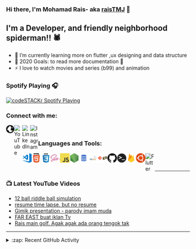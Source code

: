 ### Hi there, I'm  Mohamad Rais- aka [raisTMJ][website] 👋

## I'm a  Developer, and friendly neighborhood spiderman!! 🕷️

- 🌱 I’m currently learning more on flutter ,ux designing and data structure
- 🥅 2020 Goals: to read more documentation 🍇
- ⚡  I love to watch movies and series (b99) and animation

### Spotify Playing 🎧

[<img src="https://now-playing-codestackr.vercel.app/api/spotify-playing" alt="codeSTACKr Spotify Playing" width="350" />](https://open.spotify.com/playlist/7etcwQv0FGewtBffKImXN1)

### Connect with me:

[<img align="left" alt="codeSTACKr.com" width="22" src="https://raw.githubusercontent.com/iconic/open-iconic/master/svg/globe.svg" />][website]
[<img align="left" alt="YouTube" width="22" src="https://cdn.jsdelivr.net/npm/simple-icons@v3/icons/youtube.svg" />][youtube]
[<img align="left" alt="LinkedIn" width="22" src="https://cdn.jsdelivr.net/npm/simple-icons@v3/icons/linkedin.svg" />][linkedin]
[<img align="left" alt="Instagram" width="22"   src="https://cdn.jsdelivr.net/npm/simple-icons@v3/icons/instagram.svg" />][instagram]

<br />

### Languages and Tools:
[<img align="left" alt="Visual Studio Code" width="26" src="https://raw.githubusercontent.com/github/explore/80688e429a7d4ef2fca1e82350fe8e3517d3494d/topics/visual-studio-code/visual-studio-code.png" />][webdevplaylist]
[<img align="left" alt="HTML5" width="26" src="https://raw.githubusercontent.com/github/explore/80688e429a7d4ef2fca1e82350fe8e3517d3494d/topics/html/html.png" />][webdevplaylist]
[<img align="left" alt="CSS3" width="26" src="https://raw.githubusercontent.com/github/explore/80688e429a7d4ef2fca1e82350fe8e3517d3494d/topics/css/css.png" />][cssplaylist]
[<img align="left" alt="Sass" width="26" src="https://raw.githubusercontent.com/github/explore/80688e429a7d4ef2fca1e82350fe8e3517d3494d/topics/sass/sass.png" />][cssplaylist]
[<img align="left" alt="JavaScript" width="26" src="https://raw.githubusercontent.com/github/explore/80688e429a7d4ef2fca1e82350fe8e3517d3494d/topics/javascript/javascript.png" />][jsplaylist]
[<img align="left" alt="Node.js" width="26" src="https://raw.githubusercontent.com/github/explore/80688e429a7d4ef2fca1e82350fe8e3517d3494d/topics/nodejs/nodejs.png" />][webdevplaylist]
[<img align="left" alt="SQL" width="26" src="https://raw.githubusercontent.com/github/explore/80688e429a7d4ef2fca1e82350fe8e3517d3494d/topics/sql/sql.png" />][webdevplaylist]
[<img align="left" alt="MySQL" width="26" src="https://raw.githubusercontent.com/github/explore/80688e429a7d4ef2fca1e82350fe8e3517d3494d/topics/mysql/mysql.png" />][webdevplaylist]
[<img align="left" alt="Git" width="26" src="https://raw.githubusercontent.com/github/explore/80688e429a7d4ef2fca1e82350fe8e3517d3494d/topics/git/git.png" />][webdevplaylist]
[<img align="left" alt="GitHub" width="26" src="https://raw.githubusercontent.com/github/explore/78df643247d429f6cc873026c0622819ad797942/topics/github/github.png" />][webdevplaylist]
[<img align="left" alt="Terminal" width="26" src="https://raw.githubusercontent.com/github/explore/80688e429a7d4ef2fca1e82350fe8e3517d3494d/topics/terminal/terminal.png" />][webdevplaylist]
[<img align="left" alt="Firebase" width="26" src="https://raw.githubusercontent.com/github/explore/80688e429a7d4ef2fca1e82350fe8e3517d3494d/topics/firebase/firebase.png" />][webdevplaylist]
[<img align="left" alt="Ubuntu" width="26" src="https://raw.githubusercontent.com/github/explore/80688e429a7d4ef2fca1e82350fe8e3517d3494d/topics/ubuntu/ubuntu.png" />][webdevplaylist]
[<img align="left" alt="Flutter" width="26" src="https://simpleicons.org/icons/flutter.svg" />][webdevplaylist]
<br />
<br />

---

### 📺 Latest YouTube Videos

<!-- YOUTUBE:START -->
- [12 ball riddle ball simulation](https://www.youtube.com/watch?v=lstGoEjsqWo)
- [resume time lapse. but no resume](https://www.youtube.com/watch?v=wBN9ypgckU8)
- [Gimik presentation - parody imam muda](https://www.youtube.com/watch?v=83Ye9JhCDe4)
- [FAR EAST buat iklan Tv](https://www.youtube.com/watch?v=puNMXyCpARw)
- [Rais main golf. Agak agak ada orang tengok tak](https://www.youtube.com/watch?v=ujGUnIGVA4U)
<!-- YOUTUBE:END -->


---

<details>
  <summary>:zap: Recent GitHub Activity</summary>
  
<!--START_SECTION:activity-->
1. 🎉 Merged PR [#1](https://github.com/RaisTMJ/twelve-ball-riddle/pull/1) in [RaisTMJ/twelve-ball-riddle](https://github.com/RaisTMJ/twelve-ball-riddle)
2. 💪 Opened PR [#1](https://github.com/RaisTMJ/twelve-ball-riddle/pull/1) in [RaisTMJ/twelve-ball-riddle](https://github.com/RaisTMJ/twelve-ball-riddle)
3. ❗️ Closed issue [#8](https://github.com/gtgalone/currency_text_input_formatter/issues/8) in [gtgalone/currency_text_input_formatter](https://github.com/gtgalone/currency_text_input_formatter)
4. 🗣 Commented on [#8](https://github.com/gtgalone/currency_text_input_formatter/issues/8) in [gtgalone/currency_text_input_formatter](https://github.com/gtgalone/currency_text_input_formatter)
5. ❗️ Reopened issue [#8](https://github.com/gtgalone/currency_text_input_formatter/issues/8) in [gtgalone/currency_text_input_formatter](https://github.com/gtgalone/currency_text_input_formatter)
<!--END_SECTION:activity-->

</details>


[website]: https://www.facebook.com/mohamad.rais.188
[youtube]: https://www.youtube.com/channel/UCYFzEW67UeCIWJ59Y3U6BDA?view_as=subscriber
[instagram]: https://www.instagram.com/rayes_soroy/
[linkedin]: https://www.linkedin.com/in/mohamad-rais-1698a5190/
[webdevplaylist]: https://www.youtube.com/playlist?list=PLkwxH9e_vrAJ0WbEsFA9W3I1W-g_BTsbt
[jsplaylist]: https://www.youtube.com/playlist?list=PLkwxH9e_vrALRJKu7wfXby3MKeflhTu6B
[cssplaylist]: https://www.youtube.com/playlist?list=PLkwxH9e_vrALSdvZuEh6gqQdmDoDIoqz4
